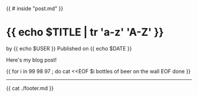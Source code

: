 {{ # inside "post.md" }}
# {{ echo $TITLE | tr 'a-z' 'A-Z' }}
by {{ echo $USER }}
Published on {{ echo $DATE }}

Here's my blog post!

{{ for i in 99 98 97 ; do
    cat <<EOF
$i bottles of beer on the wall
EOF
done }}

---
{{ cat ./footer.md }}
